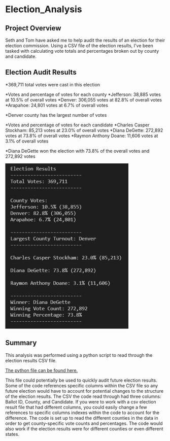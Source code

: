 # Election_Analysis

## Project Overview
Seth and Tom have asked me to help audit the results of an election for their election commission. Using a CSV file of the election results, I've been tasked with calculating vote totals and percentages broken out by county and candidate. 


## Election Audit Results

*369,711 total votes were cast in this election

*Votes and percentage of votes for each county
	*Jefferson: 38,885 votes at 10.5% of overall votes
	*Denver: 306,055 votes at 82.8% of overall votes
	*Arapahoe: 24,801 votes at 6.7% of overall votes

*Denver county has the largest number of votes

*Votes and percentage of votes for each candidate
	*Charles Casper Stockham: 85,213 votes at 23.0% of overall votes
	*Diana DeGette: 272,892 votes at 73.8% of overall votes
	*Raymon Anthony Doane: 11,606 votes at 3.1% of overall votes

*Diana DeGette won the election with 73.8% of the overall votes and 272,892 votes

![Election_Results_Terminal](https://raw.githubusercontent.com/mdwilliams11/Election_Analysis/main/resources/Election_Results_Terminal.png)


## Summary
This analysis was performed using a python script to read through the election results CSV file.

[The python file can be found here.](https://raw.githubusercontent.com/mdwilliams11/Election_Analysis/main/PyPoll.py)


This file could potentially be used to quickly audit future election results. Some of the code references specific columns within the CSV file so any future election would have to account for potential changes to the structure of the election results.
The CSV the code read through had three columns: Ballot ID, County, and Candidate. If you were to work with a csv election result file that had different columns, you could easily change a few references to specific columns indexes within the code to account for the difference.
The code is set up to read the different counties in the data in order to get county-specific vote counts and percentages. The code would also work if the election results were for different counties or even different states.
